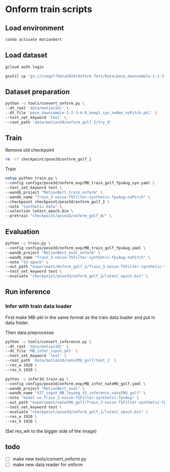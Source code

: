 # Onform train scripts

## Load environment
```bash
conda activate motionbert
```

## Load dataset
```bash
gcloud auth login

gsutil cp "gs://csegolfdata2024/Onform Test/Data/pose_downsample-1-2-3-4-8_keep1_syn_noNan_noPitch.pkl" data/motion3d/

```

## Dataset preparation
```bash
python -u tools/convert_onform.py \
--dt_root 'data/motion3d/' \
--dt_file 'pose_downsample-1-2-3-4-8_keep1_syn_noNan_noPitch.pkl' \
--test_set_keyword 'test' \
--root_path 'data/motion3d/onform_golf_2/try_0' 
```

## Train

Remove old checkpoint
```bash
rm -rf checkpoint/pose3d/onform_golf_1
```

Train
```bash
nohup python train.py \
--config configs/pose3d/onform_exp/MB_train_golf_fpsAug_syn.yaml \
--test_set_keyword test \
--wandb_project "MotionBert_train_onform" \
--wandb_name "Train_3-noise-TSFilter-synthetic-fpsAug-noPitch" \
--checkpoint checkpoint/pose3d/onform_golf_2 \
--note "synthetic data" \
--selection latest_epoch.bin \
--pretrain "checkpoint/pose3d/onform_golf_0/" \

```

## Evaluation
```bash
python -u train.py \
--config configs/pose3d/onform_exp/MB_train_golf_fpsAug.yaml \
--wandb_project "MotionBert_eval_onform" \
--wandb_name "Train_3-noise-TSFilter-synthetic-fpsAug-noPitch" \
--note "43 epoch" \
--out_path "experiment/Onform_golf_2/Train_3-noise-TSFilter-synthetic-fpsAug-noPitch" \
--test_set_keyword test \
--evaluate "checkpoint/pose3d/onform_golf_2/latest_epoch.bin" \

```

## Run inference

### Infer with train data loader
First make MB-pkl in the same format as the train data loader and put in data folder.

Then data preprocesse
```bash
python -u tools/convert_inference.py \
--dt_root 'data/motion3d/' \
--dt_file 'MB_infer_input.pkl' \
--test_set_keyword 'test' \
--root_path 'data/motion3d/nateIMU_golf/test_1' \
--res_w 1920 \
--res_h 1920 \

```

```bash
python -u infer3d_train.py \
--config configs/pose3d/onform_exp/MB_infer_nateMU_golf.yaml \
--wandb_project "MotionBert_eval" \
--wandb_name "VIT_input_MB_leyang_V2_inference_nateIMU_golf" \
--note "model == Train_2-noise-TSFilter-synthetic-fpsAug" \
--out_path "experiment/nateIMU_golf/Train_2-noise-TSFilter-synthetic-fpsAug" \
--test_set_keyword test \
--evaluate "checkpoint/pose3d/onform_golf_1/latest_epoch.bin" \
--res_w 1920 \
--res_h 1920 \

```
(Set res_wh to the bigger side of the image)

## todo
- [ ] make new tools/convert_onform.py
- [ ] make new data reader for onform
